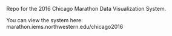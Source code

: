 Repo for the 2016 Chicago Marathon Data Visualization System.

You can view the system here: marathon.iems.northwestern.edu/chicago2016
